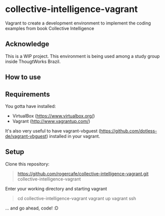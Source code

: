 collective-intelligence-vagrant
===============================

Vagrant to create a development environment to implement the coding examples from book Collective Intelligence

Acknowledge
---------------------

This is a WIP project.
This environment is being used among a study group inside ThougtWorks Brazil.

How to use
---------------------

## Requirements

You gotta have installed:
* VirtualBox (https://www.virtualbox.org/)
* Vagrant (http://www.vagrantup.com/)

It's also very useful to have vagrant-vbguest (https://github.com/dotless-de/vagrant-vbguest) installed in your vagrant.

## Setup
Clone this repository:
> https://github.com/rogercafe/collective-intelligence-vagrant.git collective-intelligence-vagrant

Enter your working directory and starting vagrant

> cd collective-intelligence-vagrant
> vagrant up
> vagrant ssh

... and go ahead, code! :D